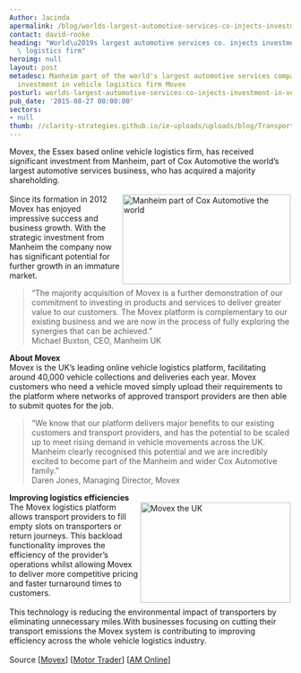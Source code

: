 ```yaml
---
Author: Jacinda
apermalink: /blog/worlds-largest-automotive-services-co-injects-investment-in-vehicle-logistics-firm
contact: david-rooke
heading: "World\u2019s largest automotive services co. injects investment in vehicle\
  \ logistics firm"
heroimg: null
layout: post
metadesc: Manheim part of the world's largest automotive services company injects
  investment in vehicle logistics firm Movex
posturl: worlds-largest-automotive-services-co-injects-investment-in-vehicle-logistics-firm
pub_date: '2015-08-27 00:00:00'
sectors:
- null
thumb: //clarity-strategies.github.io/ie-uploads/uploads/blog/Transporter_mini.jpg
---
```


<p>	Movex, the Essex based online vehicle logistics firm, has received significant investment from Manheim, part of Cox Automotive the world’s largest automotive services business, who has acquired a majority shareholding.<br/><br/><img alt='Manheim part of Cox Automotive the world's largest automotive services business acquires majority shareholding in Movex' src='//clarity-strategies.github.io/ie-uploads/uploads/blog/Manheim_300.jpg' style='width: 300px; height: 160px; margin-left: 2px; margin-right: 2px; float: right;'/>Since its formation in 2012 Movex has enjoyed impressive success and business growth. With the strategic investment from Manheim the company now has significant potential for further growth in an immature market.</p><blockquote><p>		“The majority acquisition of Movex is a further demonstration of our commitment to investing in products and services to deliver greater value to our customers. The Movex platform is complementary to our existing business and we are now in the process of fully exploring the synergies that can be achieved.”<br/>		Michael Buxton, CEO, Manheim UK</p></blockquote><p><strong>About Movex</strong><br/>	Movex is the UK’s leading online vehicle logistics platform, facilitating around 40,000 vehicle collections and deliveries each year. Movex customers who need a vehicle moved simply upload their requirements to the platform where networks of approved transport providers are then able to submit quotes for the job.</p><blockquote><p>		“We know that our platform delivers major benefits to our existing customers and transport providers, and has the potential to be scaled up to meet rising demand in vehicle movements across the UK. Manheim clearly recognised this potential and we are incredibly excited to become part of the Manheim and wider Cox Automotive family.”<br/>		Daren Jones, Managing Director, Movex</p></blockquote><p><strong>Improving logistics efficiencies</strong><br/><img alt='Movex the UK's leading online vehicle logistics platform' src='//clarity-strategies.github.io/ie-uploads/uploads/blog/Transporter.jpg' style='width: 268px; height: 179px; margin-left: 2px; margin-right: 2px; float: right;'/>The Movex logistics platform allows transport providers to fill empty slots on transporters or return journeys. This backload functionality improves the efficiency of the provider’s operations whilst allowing Movex to deliver more competitive pricing and faster turnaround times to customers.<br/><br/>	This technology is reducing the environmental impact of transporters by eliminating unnecessary miles.With businesses focusing on cutting their transport emissions the Movex system is contributing to improving efficiency across the whole vehicle logistics industry.<br/><br/>	Source [<a href='https://movex.co.uk/about-us/' target='_blank'>Movex</a>] [<a href='http://www.motortrader.com/automotive-news/manheim-acquires-majority-stake-logistics-firm-movex/' target='_blank'>Motor Trader</a>] [<a href='http://www.am-online.com/news/acquisitions-and-deals/2015/08/20/manheim-completes-majority-acquisition-of-movex-online-vehicle-logistics-platform' target='_blank'>AM Online</a>]</p>